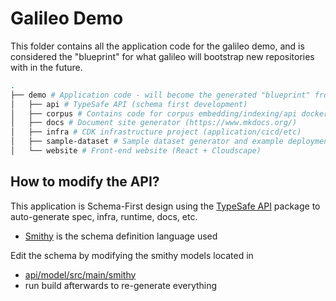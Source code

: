 # Galileo Demo

This folder contains all the application code for the galileo demo, and is considered the "blueprint" for what galileo will bootstrap new repositories with in the future.

```sh
.
├── demo # Application code - will become the generated "blueprint" from AWS PDK in the future
│   ├── api # TypeSafe API (schema first development)
│   ├── corpus # Contains code for corpus embedding/indexing/api docker (semantic search ++)
│   ├── docs # Document site generator (https://www.mkdocs.org/)
│   ├── infra # CDK infrastructure project (application/cicd/etc)
│   ├── sample-dataset # Sample dataset generator and example deployment constructs
│   └── website # Front-end website (React + Cloudscape)
```

## How to modify the API?
This application is Schema-First design using the [TypeSafe API](https://aws.github.io/aws-pdk/developer_guides/type-safe-api/index.html) package to auto-generate spec, infra, runtime, docs, etc.
- [Smithy](https://smithy.io/2.0/) is the schema definition language used

Edit the schema by modifying the smithy models located in
- [api/model/src/main/smithy](api/model/src/main/smithy)
- run build afterwards to re-generate everything

